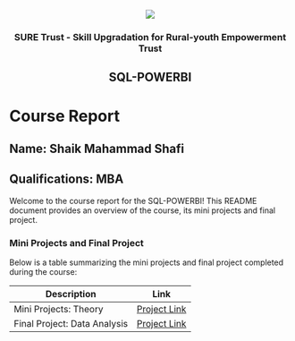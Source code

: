 <!-- PROJECT LOGO -->
<br />

<div align="center">
   <img src='https://user-images.githubusercontent.com/73131499/166115643-d3187f47-d38f-41b2-ae42-5ecbbc60de14.png' />


<h3 align="center">SURE Trust - Skill Upgradation for Rural-youth Empowerment Trust</h3>
  <h2>SQL-POWERBI</h2>
</div>

# Course Report

## Name: Shaik Mahammad Shafi

## Qualifications: MBA

Welcome to the course report for the SQL-POWERBI! This README document provides an overview of the course, its mini projects and final project.

### Mini Projects and Final Project

Below is a table summarizing the mini projects and final project completed during the course:

| Description                               | Link                                    |
|-------------------------------------------|-----------------------------------------|
| Mini Projects: Theory     | [Project Link](https://github.com/sure-trust/G12_SQL-PowerBI/tree/main/Mini%20Projects/Shafi)                     |
| Final Project: Data Analysis     | [Project Link](https://github.com/sure-trust/G12_SQL-PowerBI/tree/main/Final%20Capstone%20Project/Shafi)                     |
